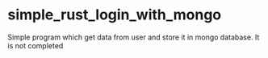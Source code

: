 # simple_rust_login_with_mongo
Simple program which get data from user and store it in mongo database.
It is not completed
